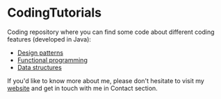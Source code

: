 # CodingTutorials
Coding repository where you can find some code about different coding features (developed in Java):
- [Design patterns](https://github.com/ManuMyGit/CodingTutorials/tree/main/designpatterns)
- [Functional programming](https://github.com/ManuMyGit/CodingTutorials/tree/main/functionalprogramming)
- [Data structures](https://github.com/ManuMyGit/CodingTutorials/tree/main/datastructure)

If you'd like to know more about me, please don't hesitate to visit my [website](http://manueljaenlopez.ddns.net/) and get in touch with me in Contact section.
